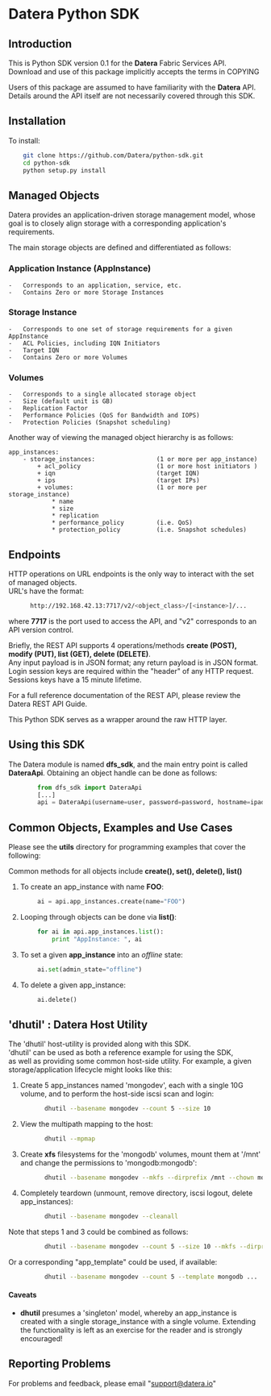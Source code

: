 # Datera Python SDK


## Introduction

This is Python SDK version 0.1 for the **Datera** Fabric Services API.  
Download and use of this package implicitly accepts the terms in COPYING

Users of this package are assumed to have familiarity with the **Datera** API.  
Details around the API itself are not necessarily covered through this SDK.


## Installation

To install:
```bash
    git clone https://github.com/Datera/python-sdk.git
    cd python-sdk
    python setup.py install
```

## Managed Objects

Datera provides an application-driven storage management model, whose goal is to closely align storage
with a corresponding application's requirements.

The main storage objects are defined and differentiated as follows:

### Application Instance (AppInstance)
	-	Corresponds to an application, service, etc.
	-	Contains Zero or more Storage Instances

### Storage Instance
	-	Corresponds to one set of storage requirements for a given AppInstance
	-	ACL Policies, including IQN Initiators
	-	Target IQN
	-	Contains Zero or more Volumes

### Volumes
	-	Corresponds to a single allocated storage object
	-	Size (default unit is GB)
	-	Replication Factor
	-	Performance Policies (QoS for Bandwidth and IOPS)
	-	Protection Policies (Snapshot scheduling)

Another way of viewing the managed object hierarchy is as follows:

	app_instances:
		- storage_instances:                 (1 or more per app_instance)
			+ acl_policy                     (1 or more host initiators )
			+ iqn                            (target IQN)
			+ ips                            (target IPs)
			+ volumes:                       (1 or more per storage_instance)
				* name
				* size
				* replication
				* performance_policy         (i.e. QoS)
				* protection_policy          (i.e. Snapshot schedules)


## Endpoints

HTTP operations on URL endpoints is the only way to interact with the set of managed objects.   
URL's have the format:
```bash
      http://192.168.42.13:7717/v2/<object_class>/[<instance>]/...   
```
where **7717** is the port used to access the API, and "v2" corresponds to an API version control.

Briefly, the REST API supports 4 operations/methods **create (POST), modify (PUT), list (GET), delete (DELETE)**.  
Any input payload is in JSON format;  any return payload is in JSON format.  
Login session keys are required within the "header" of any HTTP request.
Sessions keys have a 15 minute lifetime.

For a full reference documentation of the REST API, please review the Datera REST API Guide.

This Python SDK serves as a wrapper around the raw HTTP layer.

## Using this SDK

The Datera module is named **dfs_sdk**, and the main entry point is called __DateraApi__.
Obtaining an object handle can be done as follows:
```python
		from dfs_sdk import DateraApi
		[...]
        api = DateraApi(username=user, password=password, hostname=ipaddr)
```


## Common Objects, Examples and  Use Cases

Please see the **utils** directory for programming examples that cover the following:

Common methods for all objects include **create(), set(), delete(), list()**

1.  To create an app_instance with name **FOO**:
```python
        ai = api.app_instances.create(name="FOO")
```
2. Looping through objects can be done via **list()**:
```python
        for ai in api.app_instances.list():
		    print "AppInstance: ", ai
```	    
3. To set a given **app_instance** into an _offline_ state:
```python
        ai.set(admin_state="offline")
```
4. To delete a given app_instance:
```python
        ai.delete()
```
## 'dhutil' : Datera Host Utility

The 'dhutil' host-utility is provided along with this SDK.  
'dhutil' can be used as both a reference example for using the SDK,  
as well as providing some common host-side utility.  For example, a given storage/application lifecycle might looks like this:

1.  Create 5 app_instances named 'mongodev', each with a single 10G volume,
and to perform the host-side iscsi scan and login:
```bash
          dhutil --basename mongodev --count 5 --size 10
```
2. View the multipath mapping to the host:
```bash
          dhutil --mpmap
```
3. Create **xfs** filesystems for the 'mongodb' volumes,
mount them at '/mnt' and change the permissions to 'mongodb:mongodb':
```bash
          dhutil --basename mongodev --mkfs --dirprefix /mnt --chown mongodb:mongodb
```
4. Completely teardown (unmount, remove directory, iscsi logout, delete app_instances):
```bash
          dhutil --basename mongodev --cleanall
```
Note that steps 1 and 3 could be combined as follows:
```bash
          dhutil --basename mongodev --count 5 --size 10 --mkfs --dirprefix /mnt --chown mongodb:mongodb
```
Or a corresponding "app_template" could be used, if available:
```bash
          dhutil --basename mongodev --count 5 --template mongodb ...
```
#### Caveats  
- **dhutil** presumes a 'singleton' model, whereby an app_instance
    is created with a single storage_instance with a single volume.
    Extending the functionality is left as an exercise for the reader
and is strongly encouraged!


## Reporting Problems

For problems and feedback, please email "support@datera.io"